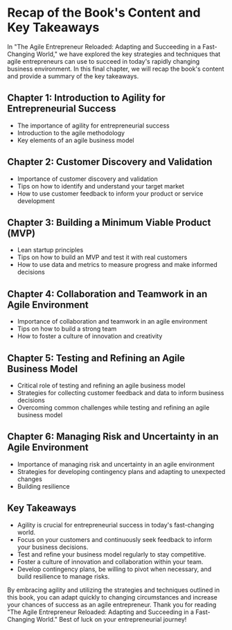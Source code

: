Recap of the Book's Content and Key Takeaways
=========================================================

In "The Agile Entrepreneur Reloaded: Adapting and Succeeding in a Fast-Changing World," we have explored the key strategies and techniques that agile entrepreneurs can use to succeed in today's rapidly changing business environment. In this final chapter, we will recap the book's content and provide a summary of the key takeaways.

Chapter 1: Introduction to Agility for Entrepreneurial Success
--------------------------------------------------------------

* The importance of agility for entrepreneurial success
* Introduction to the agile methodology
* Key elements of an agile business model

Chapter 2: Customer Discovery and Validation
--------------------------------------------

* Importance of customer discovery and validation
* Tips on how to identify and understand your target market
* How to use customer feedback to inform your product or service development

Chapter 3: Building a Minimum Viable Product (MVP)
--------------------------------------------------

* Lean startup principles
* Tips on how to build an MVP and test it with real customers
* How to use data and metrics to measure progress and make informed decisions

Chapter 4: Collaboration and Teamwork in an Agile Environment
-------------------------------------------------------------

* Importance of collaboration and teamwork in an agile environment
* Tips on how to build a strong team
* How to foster a culture of innovation and creativity

Chapter 5: Testing and Refining an Agile Business Model
-------------------------------------------------------

* Critical role of testing and refining an agile business model
* Strategies for collecting customer feedback and data to inform business decisions
* Overcoming common challenges while testing and refining an agile business model

Chapter 6: Managing Risk and Uncertainty in an Agile Environment
----------------------------------------------------------------

* Importance of managing risk and uncertainty in an agile environment
* Strategies for developing contingency plans and adapting to unexpected changes
* Building resilience

Key Takeaways
-------------

* Agility is crucial for entrepreneurial success in today's fast-changing world.
* Focus on your customers and continuously seek feedback to inform your business decisions.
* Test and refine your business model regularly to stay competitive.
* Foster a culture of innovation and collaboration within your team.
* Develop contingency plans, be willing to pivot when necessary, and build resilience to manage risks.

By embracing agility and utilizing the strategies and techniques outlined in this book, you can adapt quickly to changing circumstances and increase your chances of success as an agile entrepreneur. Thank you for reading "The Agile Entrepreneur Reloaded: Adapting and Succeeding in a Fast-Changing World." Best of luck on your entrepreneurial journey!
